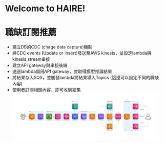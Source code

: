 # Welcome to HAIRE!
# 職缺訂閱推薦

 - 建立DB的CDC (chage data capture)機制
 - 將CDC events (Update or Insert)發送至AWS kinesis，並設定lambda與kinesis stream串接
 - 建立API gateway與串接後端
 - 透過lambda調用API gateway，並取得模型推論結果
 - 將結果存入SQS，並觸發lambda將結果導入Topics (這邊可以設定不同的職缺內容)
 - 使用者訂閱相關內容，即可收到結果
![image](aws_architecture.png)